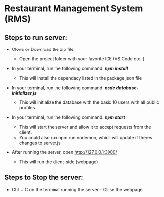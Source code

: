 # Restaurant Management System (RMS)

## Steps to run server:

- Clone or Download the zip file
  - Open the project folder with your favorite IDE (VS Code etc..)
- In your terminal, run the following command: **_npm install_**

  - This will install the dependacy listed in the package.json file

- In your terminal, run the following command: **_node database-initializer.js_**

  - This will initialize the database with the basic 10 users with all public profiles.

- In your terminal, run the following command: **_npm start_**
  - This will start the server and allow it to accept requests from the client.
  - You could also run npm run nodemon, which will update if theres changes to server.js
- After running the server, open http://127.0.0.1:3000/

  - This will run the client-side (webpage)

## Steps to Stop the server:

- Ctrl + C on the terminal running the server - Close the webpage
